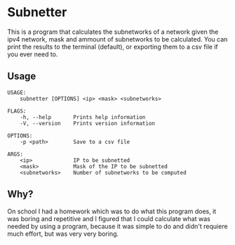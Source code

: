 # Subnetter
This is a program that calculates the subnetworks of a network given the ipv4 network, mask and ammount of subnetworks to be calculated.
You can print the results to the terminal (default), or exporting them to a csv file if you ever need to.

## Usage

    USAGE:
        subnetter [OPTIONS] <ip> <mask> <subnetworks>

    FLAGS:
        -h, --help       Prints help information
        -V, --version    Prints version information

    OPTIONS:
        -p <path>        Save to a csv file

    ARGS:
        <ip>             IP to be subnetted
        <mask>           Mask of the IP to be subnetted
        <subnetworks>    Number of subnetworks to be computed

## Why?
On school I had a homework which was to do what this program does, it was boring and repetitive and I figured that I could calculate what was needed by using a program, because it was simple to do and didn't requiere much effort, but was very very boring.

